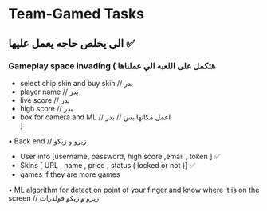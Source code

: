 # Team-Gamed Tasks
## الي يخلص حاجه يعمل عليها ✅
### Gameplay space invading ( هتكمل على اللعبه الي عملناها
- select chip skin  and buy skin // بدر
- player name  // بدر
- live score  // بدر
- high score  // بدر
- box for camera and ML // اعمل مكانها بس  //  بدر  
 ]

• Back end // زيزو و زيكو
- User info [username,  password, high score ,email , token ] ✅
- Skins [ URL , name , price , status ( locked or not )] ✅
- games if they are more games 

• ML algorithm for detect on point of your finger and know where it is on the screen // زيزو و زيكو فولدرات
